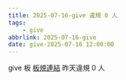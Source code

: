 ```yaml
---
title: 2025-07-16-give 違規 0 人
tags:
    - give
abbrlink: 2025-07-16-give
date: give-2025-07-16 12:00:00
---
```

give 板 [板規連結](https://www.ptt.cc/bbs/give/M.1612495900.A.C32.html)
昨天違規 0 人
